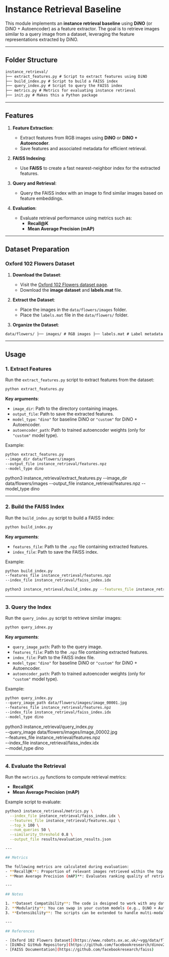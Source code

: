 # Instance Retrieval Baseline

This module implements an **instance retrieval baseline** using **DiNO** (or DiNO + Autoencoder) as a feature extractor. The goal is to retrieve images similar to a query image from a dataset, leveraging the feature representations extracted by DiNO.

---

## Folder Structure
```markdown
instance_retrieval/ 
├── extract_features.py # Script to extract features using DiNO 
├── build_index.py # Script to build a FAISS index 
├── query_index.py # Script to query the FAISS index 
├── metrics.py # Metrics for evaluating instance retrieval 
├── init.py # Makes this a Python package
```

---

## Features

1. **Feature Extraction**:
   - Extract features from RGB images using **DiNO** or **DiNO + Autoencoder**.
   - Save features and associated metadata for efficient retrieval.

2. **FAISS Indexing**:
   - Use **FAISS** to create a fast nearest-neighbor index for the extracted features.

3. **Query and Retrieval**:
   - Query the FAISS index with an image to find similar images based on feature embeddings.

4. **Evaluation**:
   - Evaluate retrieval performance using metrics such as:
     - **Recall@K**
     - **Mean Average Precision (mAP)**

---

## Dataset Preparation

### Oxford 102 Flowers Dataset

1. **Download the Dataset**:
   - Visit the [Oxford 102 Flowers dataset page](https://www.robots.ox.ac.uk/~vgg/data/flowers/102/).
   - Download the **image dataset** and **labels.mat** file.

2. **Extract the Dataset**:
   - Place the images in the `data/flowers/images` folder.
   - Place the `labels.mat` file in the `data/flowers/` folder.

3. **Organize the Dataset**:
```markdown
data/flowers/ ├── images/ # RGB images ├── labels.mat # Label metadata
```

---

## Usage

### 1. Extract Features

Run the `extract_features.py` script to extract features from the dataset:
```bash
python extract_features.py
```

**Key arguments**:
- `image_dir`: Path to the directory containing images.
- `output_file`: Path to save the extracted features.
- `model_type`: `"dino"` for baseline DiNO or `"custom"` for DiNO + Autoencoder.
- `autoencoder_path`: Path to trained autoencoder weights (only for `"custom"` model type).



Example:
```bash
python extract_features.py
--image_dir data/flowers/images
--output_file instance_retrieval/features.npz
--model_type dino
```

python3 instance_retrieval/extract_features.py --image_dir data/flowers/images --output_file instance_retrieval/features.npz --model_type dino

---

### 2. Build the FAISS Index

Run the `build_index.py` script to build a FAISS index:
```bash
python build_index.py
```

**Key arguments**:
- `features_file`: Path to the `.npz` file containing extracted features.
- `index_file`: Path to save the FAISS index.

Example:
```bash
python build_index.py
--features_file instance_retrieval/features.npz
--index_file instance_retrieval/faiss_index.idx

python3 instance_retrieval/build_index.py --features_file instance_retrieval/features.npz --index_file instance_retrieval/faiss_index.idx
```

---

### 3. Query the Index

Run the `query_index.py` script to retrieve similar images:
```bash
python query_idnex.py
```

**Key arguments**:
- `query_image_path`: Path to the query image.
- `features_file`: Path to the `.npz` file containing extracted features.
- `index_file`: Path to the FAISS index file.
- `model_type`: `"dino"` for baseline DiNO or `"custom"` for DiNO + Autoencoder.
- `autoencoder_path`: Path to trained autoencoder weights (only for `"custom"` model type).

Example:
```bash
python query_index.py
--query_image_path data/flowers/images/image_00001.jpg
--features_file instance_retrieval/features.npz
--index_file instance_retrieval/faiss_index.idx
--model_type dino
```

python3 instance_retrieval/query_index.py \
  --query_image data/flowers/images/image_00002.jpg \
  --features_file instance_retrieval/features.npz \
  --index_file instance_retrieval/faiss_index.idx \
  --model_type dino

---

### 4. Evaluate the Retrieval

Run the `metrics.py` functions to compute retrieval metrics:
- **Recall@K**
- **Mean Average Precision (mAP)**

Example script to evaluate:
```bash
python3 instance_retrieval/metrics.py \
  --index_file instance_retrieval/faiss_index.idx \
  --features_file instance_retrieval/features.npz \
  --top_k 100 \
  --num_queries 50 \
  --similarity_threshold 0.8 \
  --output_file results/evaluation_results.json

---

## Metrics

The following metrics are calculated during evaluation:
- **Recall@K**: Proportion of relevant images retrieved within the top \( K \).
- **Mean Average Precision (mAP)**: Evaluates ranking quality of retrieved images.

---

## Notes

1. **Dataset Compatibility**: The code is designed to work with any dataset containing RGB images.
2. **Modularity**: You can swap in your custom models (e.g., DiNO + Autoencoder) for feature extraction.
3. **Extensibility**: The scripts can be extended to handle multi-modal retrieval tasks.

---

## References

- [Oxford 102 Flowers Dataset](https://www.robots.ox.ac.uk/~vgg/data/flowers/102/)
- [DiNOv2 GitHub Repository](https://github.com/facebookresearch/dinov2)
- [FAISS Documentation](https://github.com/facebookresearch/faiss)
